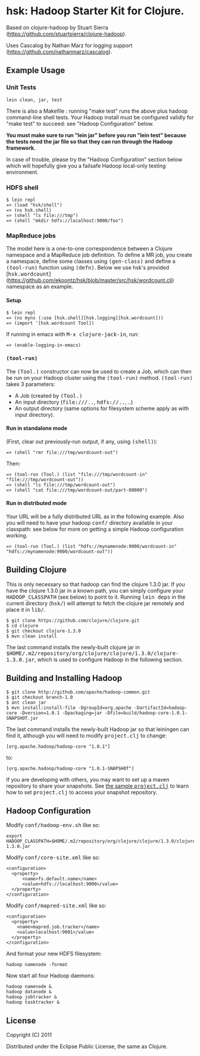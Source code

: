 # hsk: Hadoop Starter Kit for Clojure. 

Based on clojure-hadoop by Stuart Sierra (https://github.com/stuartsierra/clojure-hadoop).

Uses Cascalog by Nathan Marz for logging support (https://github.com/nathanmarz/cascalog).

## Example Usage

### Unit Tests

    lein clean, jar, test

There is also a Makefile : running "make test" runs the above plus
hadoop command-line shell tests. Your Hadoop install must be
configured validly for "make test" to succeed: see "Hadoop
Configuration" below.

__You must make sure to run "lein jar" before you run "lein test"
because the tests need the jar file so that they can run through the
Hadoop framework.__

In case of trouble, please try the "Hadoop Configuration" section
below which will hopefully give you a failsafe Hadoop local-only
testing environment.

### HDFS shell

    $ lein repl
    => (load "hsk/shell")
    => (ns hsk.shell)
    => (shell "ls file:///tmp")
    => (shell "mkdir hdfs://localhost:9000/foo")

### MapReduce jobs

The model here is a one-to-one correspondence between a Clojure namespace and a MapReduce job definition.
To define a MR job, you create a namespace, define some classes using <tt>(gen-class)</tt>  and 
define a <tt>(tool-run)</tt> function using <tt>(defn)</tt>. Below we use hsk's provided [<tt>hsk.wordcount</tt>]
(https://github.com/ekoontz/hsk/blob/master/src/hsk/wordcount.clj) namespace as an example.


#### Setup

    $ lein repl
    => (ns myns (:use [hsk.shell][hsk.logging][hsk.wordcount]))
    => (import '[hsk.wordcount Tool])

If running in emacs with <tt>M-x clojure-jack-in</tt>, run:

    => (enable-logging-in-emacs)


#### <tt>(tool-run)</tt>

The <tt>(Tool.)</tt> constructor can now be used to create a Job, which can then be run on your Hadoop cluster using
the <tt>(tool-run)</tt> method. <tt>(tool-run)</tt> takes 3 parameters:

* A Job (created by <tt>(Tool.)</tt>
* An input directory (<tt>file:///..</tt>, <tt>hdfs://..</tt>, ..)
* An output directory (same options for filesystem scheme apply as with input directory).

#### Run in standalone mode

(First, clear out previously-run output, if any, using <tt>(shell)</tt>):

    => (shell "rmr file:///tmp/wordcount-out")

Then:

    => (tool-run (Tool.) (list "file:///tmp/wordcount-in" "file:///tmp/wordcount-out"))
    => (shell "ls file:///tmp/wordcount-out")
    => (shell "cat file:///tmp/wordcount-out/part-00000")

#### Run in distributed mode

Your URL will be a fully distributed URL as in the following example. Also you will need to have your 
hadoop <tt>conf/</tt> directory available in your classpath: see below for more on getting a simple 
Hadoop configuration working.

    => (tool-run (Tool.) (list "hdfs://mynamenode:9000/wordcount-in" "hdfs://mynamenode:9000/wordcount-out"))

## Building Clojure

This is only necessary so that hadoop can find the clojure 1.3.0
jar. If you have the clojure 1.3.0 jar in a known path, you can simply
configure your <tt>HADOOP_CLASSPATH</tt> (see below) to point to
it. Running <tt>lein deps</tt> in the current directory
(<tt>hsk/</tt>) will attempt to fetch the clojure jar remotely and
place it in <tt>lib/</tt>.

    $ git clone https://github.com/clojure/clojure.git
    $ cd clojure
    $ git checkout clojure-1.3.0
    $ mvn clean install

The last command installs the newly-built clojure jar in
<tt>$HOME/.m2/repository/org/clojure/clojure/1.3.0/clojure-1.3.0.jar</tt>,
which is used to configure Hadoop in the following section.

## Building and Installing Hadoop

    $ git clone http://github.com/apache/hadoop-common.git
    $ git checkout branch-1.0
    $ ant clean jar
    $ mvn install:install-file -DgroupId=org.apache -DartifactId=hadoop-core -Dversion=1.0.1 -Dpackaging=jar -Dfile=build/hadoop-core-1.0.1-SNAPSHOT.jar

The last command installs the newly-built Hadoop jar so that leiningen can find it, although you will need to modify <tt>project.clj</tt> to change: 

    [org.apache.hadoop/hadoop-core "1.0.1"]

to:

    [org.apache.hadoop/hadoop-core "1.0.1-SNAPSHOT"]

If you are developing with others, you may want to set up a maven
repository to share your snapshots. See [the sample
<tt>project.clj</tt>](https://github.com/technomancy/leiningen/blob/master/sample.project.clj#L119)
to learn how to set <tt>project.clj</tt> to access your snapshot
repository.

## Hadoop Configuration

Modify <tt>conf/hadoop-env.sh</tt> like so:

    export HADOOP_CLASSPATH=$HOME/.m2/repository/org/clojure/clojure/1.3.0/clojure-1.3.0.jar

Modify <tt>conf/core-site.xml</tt> like so:

    <configuration>
      <property>
          <name>fs.default.name</name>
          <value>hdfs://localhost:9000</value>
      </property>
    </configuration>

Modify <tt>conf/mapred-site.xml</tt> like so:
 
    <configuration>
      <property>
        <name>mapred.job.tracker</name>
        <value>localhost:9001</value>
      </property>
    </configuration>

And format your new HDFS filesystem:

    hadoop namenode -format

Now start all four Hadoop daemons:

    hadoop namenode &
    hadoop datanode &
    hadoop jobtracker &
    hadoop tasktracker &

## License

Copyright (C) 2011

Distributed under the Eclipse Public License, the same as Clojure.
